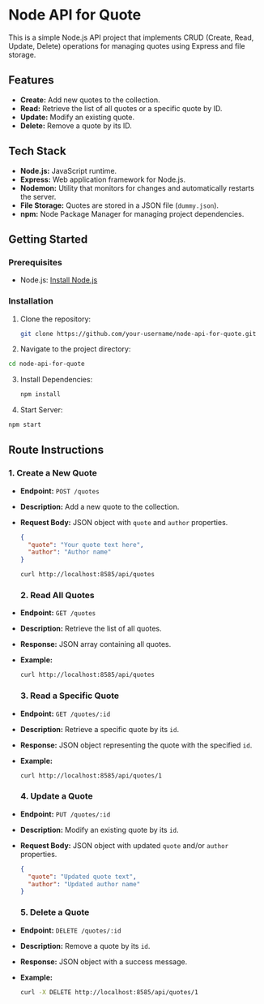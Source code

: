 # Node API for Quote

This is a simple Node.js API project that implements CRUD (Create, Read, Update, Delete) operations for managing quotes using Express and file storage.

## Features

- **Create:** Add new quotes to the collection.
- **Read:** Retrieve the list of all quotes or a specific quote by ID.
- **Update:** Modify an existing quote.
- **Delete:** Remove a quote by its ID.

## Tech Stack

- **Node.js:** JavaScript runtime.
- **Express:** Web application framework for Node.js.
- **Nodemon:** Utility that monitors for changes and automatically restarts the server.
- **File Storage:** Quotes are stored in a JSON file (`dummy.json`).
- **npm:** Node Package Manager for managing project dependencies.

## Getting Started

### Prerequisites

- Node.js: [Install Node.js](https://nodejs.org/)

### Installation

1. Clone the repository:

   ```bash
   git clone https://github.com/your-username/node-api-for-quote.git
   ```

2. Navigate to the project directory:

```bash
cd node-api-for-quote
```

3. Install Dependencies:

   ```bash
   npm install
   ```

4. Start Server:

```bash
npm start
```

## Route Instructions

### 1. Create a New Quote

- **Endpoint:** `POST /quotes`
- **Description:** Add a new quote to the collection.
- **Request Body:** JSON object with `quote` and `author` properties.

  ```json
  {
    "quote": "Your quote text here",
    "author": "Author name"
  }
  ```

  ```bash
  curl http://localhost:8585/api/quotes
  ```

  ### 2. Read All Quotes

- **Endpoint:** `GET /quotes`
- **Description:** Retrieve the list of all quotes.
- **Response:** JSON array containing all quotes.
- **Example:**

  ```bash
  curl http://localhost:8585/api/quotes
  ```

  ### 3. Read a Specific Quote

- **Endpoint:** `GET /quotes/:id`
- **Description:** Retrieve a specific quote by its `id`.
- **Response:** JSON object representing the quote with the specified `id`.
- **Example:**

  ```bash
  curl http://localhost:8585/api/quotes/1
  ```

  ### 4. Update a Quote

- **Endpoint:** `PUT /quotes/:id`
- **Description:** Modify an existing quote by its `id`.
- **Request Body:** JSON object with updated `quote` and/or `author` properties.

  ```json
  {
    "quote": "Updated quote text",
    "author": "Updated author name"
  }
  ```

  ### 5. Delete a Quote

- **Endpoint:** `DELETE /quotes/:id`
- **Description:** Remove a quote by its `id`.
- **Response:** JSON object with a success message.
- **Example:**
  ```bash
  curl -X DELETE http://localhost:8585/api/quotes/1
  ```
